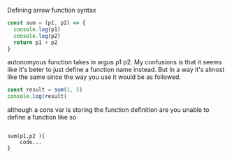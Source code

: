 
Defining arrow function syntax
```js
const sum = (p1, p2) => {
  console.log(p1)
  console.log(p2)
  return p1 + p2
}
```

autonomyous function takes in argus p1 p2. My confusions is that it seems like it's beter to just define a function name instead. But In a way it's almost like the same since the way you use it would be as followed.

```js
const result = sum(1, 5)
console.log(result)
```

although a cons var is storing the function definition are you unable to define a function like so

```

sum(p1,p2 ){
	code...
}
```